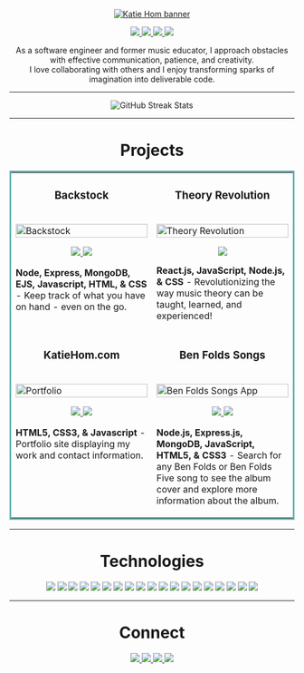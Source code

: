 <p align="center">
  <a href="https://katiehom.netlify.app/" target="_blank" rel="noreferrer"><img src="https://user-images.githubusercontent.com/52755177/167436226-789e3401-1a74-4e71-b6fe-a319fd30c02f.png" alt="Katie Hom banner"></a>
</p>

<p align="center">
  <a href="https://katiehom.netlify.app" target="_blank">
    <img src="https://img.shields.io/static/v1?label=|&message=WEBSITE&color=c90c64&style=plastic&logo=netlify&logo-color=white"/>
  </a>
  <a href="https://www.linkedin.com/in/katiehom/" target="_blank">
    <img src="https://img.shields.io/static/v1?label=|&message=LINKED-IN&color=1f1591&style=plastic&logo=linkedin&logo-color=white"/>
  </a>
  <a href="https://twitter.com/katiehom" target="_blank">
    <img src="https://img.shields.io/static/v1?label=|&message=TWITTER&color=c90c64&style=plastic&logo=twitter&logo-color=white"/>
  </a>
  <a href="https://angel.co/u/katie-hom" target="_blank">
      <img src="https://img.shields.io/static/v1?label=|&message=ANGEL-LIST&color=1f1591&style=plastic&logo=angellist&logo-color=white"/>
  </a>
</p>

<p align="center">
    As a software engineer and former music educator, I approach obstacles with effective communication, patience, and creativity.
  <br />
    I love collaborating with others and I enjoy transforming sparks of imagination into deliverable code.
</p>

----------

<p align="center">
  <img src="http://github-readme-streak-stats.herokuapp.com?user=katiehom&theme=dark&hide_border=true&currStreakLabel=E30D88&fire=E30D88&ring=7CDCE3&background=050B26&dates=7CDCE3" alt="GitHub Streak Stats"/>
</p>

----------

<h1 align="center">Projects</h1>
<table bordercolor="#66b2b2">

  <tr>
  <td width="50%" valign="top">
      <h3 align="center">Backstock</h3>
        <br />
      <a target="_blank" href="https://backstock.app">
            <img src="https://user-images.githubusercontent.com/52755177/192898383-e45e6c43-a222-4e2f-befd-b1244fd755bf.gif" width="100%"  alt="Backstock"/>
        </a>
        <br />
        <p align="center">
          
  <a href="https://github.com/katiehom/backstock5.2" target="_blank">
    <img src="https://img.shields.io/static/v1?label=|&message=REPO&color=1f1591&style=plastic&logo=github&logo-color=white"/>
  </a>
  <a href="https://backstock.app" target="_blank">
    <img src="https://img.shields.io/static/v1?label=|&message=WEBSITE&color=c90c64&style=plastic&logo=render&logo-color=white"/>
  </a>
      </p>
        <p><strong>Node, Express, MongoDB, EJS, Javascript, HTML, & CSS</strong> - Keep track of what you have on hand - even on the go.</p>
    </td>
    <td width="50%" valign="top">
      <h3 align="center">Theory Revolution</h3>
        <br />
        <a target="_blank" href="https://theoryrevolution.com">
            <img src="https://user-images.githubusercontent.com/52755177/180623890-6179f79a-82f7-4336-bf2f-adaedaa1eb44.gif" width="100%" alt="Theory Revolution"/>
        </a>
        <br />
        <p align="center">
          
  <a href="https://theoryrevolution.com" target="_blank">
    <img src="https://img.shields.io/static/v1?label=|&message=WEBSITE&color=c90c64&style=plastic&logo=react&logo-color=white"/>
  </a>
      </p>
        <p><strong>React.js, JavaScript, Node.js, & CSS</strong> - Revolutionizing the way music theory can be taught, learned, and experienced!</p>
    </td>
  </tr>
  
  <tr>
    <td width="50%" valign="top">
      <h3 align="center">KatieHom.com</h3>
      <br />
        <a target="_blank" href="https://katiehom.netlify.app">
          <img src="https://user-images.githubusercontent.com/52755177/180623739-fbf4f9ef-d1e2-4cb3-8717-0f139b4af221.gif" width="100%" alt="Portfolio"/>
        </a>
      <br />
        <p align="center">
  <a href="https://github.com/katiehom/katie-hom" target="_blank">
    <img src="https://img.shields.io/static/v1?label=|&message=REPO&color=1f1591&style=plastic&logo=github&logo-color=white"/>
  </a>
  <a href="http://katiehom.netlify.app" target="_blank">
    <img src="https://img.shields.io/static/v1?label=|&message=WEBSITE&color=c90c64&style=plastic&logo=netlify&logo-color=white"/>
  </a>
      </p>
        <p><strong>HTML5, CSS3, & Javascript</strong> - Portfolio site displaying my work and contact information.</p>
    </td>
    <td width="50%" valign="top">
      <h3 align="center">Ben Folds Songs</h3>
        <br />
        <a target="_blank" href="https://ben-folds-api.netlify.app/">
          <img src="https://user-images.githubusercontent.com/52755177/186995784-efe50111-b278-425a-ba54-aac9779028d7.gif" width="100%" alt="Ben Folds Songs App"/>
        </a>
        <br />
        <p align="center">
          
  <a href="https://github.com/katiehom/ben-folds-api" target="_blank">
    <img src="https://img.shields.io/static/v1?label=|&message=REPO&color=1f1591&style=plastic&logo=github&logo-color=white"/>
  </a>
  <a href="https://ben-folds-api.netlify.app" target="_blank">
    <img src="https://img.shields.io/static/v1?label=|&message=WEBSITE&color=c90c64&style=plastic&logo=heroku&logo-color=white"/>
  </a>
      </p>
        <p><strong>Node.js, Express.js, MongoDB, JavaScript, HTML5, & CSS3</strong> - Search for any Ben Folds or Ben Folds Five song to see the album cover and explore more information about the album.</p>
    </td>
  </tr>
</table>

----------

<h1 align="center">Technologies</h1>


<p align="center">
    <img src="https://img.shields.io/static/v1?label=|&message=HTML5&color=1f1591&style=plastic&logo=html5"/>
    <img src="https://img.shields.io/static/v1?label=|&message=CSS3&color=1f1591&style=plastic&logo=css3"/>
    <img src="https://img.shields.io/static/v1?label=|&message=FIGMA&color=5505f5&style=plastic&logo=figma"/>
    <img src="https://img.shields.io/static/v1?label=|&message=WORDPRESS&color=7105f5&style=plastic&logo=wordpress"/>
    <img src="https://img.shields.io/static/v1?label=|&message=JAVASCRIPT&color=8d05f5&style=plastic&logo=javascript"/>
    <img src="https://img.shields.io/static/v1?label=|&message=BOOTSTRAP&color=c905f5&style=plastic&logo=bootstrap"/>
    <img src="https://img.shields.io/static/v1?label=|&message=TAILWIND.CSS&color=c905f5&style=plastic&logo=tailwind-css"/>
    <img src="https://img.shields.io/static/v1?label=|&message=STYLED COMPONENTS&color=c905f5&style=plastic&logo=styled-components"/>
    <img src="https://img.shields.io/static/v1?label=|&message=JWT&color=c905f5&style=plastic&logo=jwt"/>
    <img src="https://img.shields.io/static/v1?label=|&message=PASSPORT.JS&color=c905f5&style=plastic&logo=passport"/>
    <img src="https://img.shields.io/static/v1?label=|&message=REACT.JS&color=c905f5&style=plastic&logo=react"/>
    <img src="https://img.shields.io/static/v1?label=|&message=REDUX&color=c905f5&style=plastic&logo=redux"/>
    <img src="https://img.shields.io/static/v1?label=|&message=NODE.JS&color=f505b9&style=plastic&logo=node.js"/>
    <img src="https://img.shields.io/static/v1?label=|&message=REST API&color=f505b9&style=plastic&logo=node.js"/>
    <img src="https://img.shields.io/static/v1?label=|&message=HEROKU&color=f505b9&style=plastic&logo=heroku"/>
    <img src="https://img.shields.io/static/v1?label=|&message=MONGO DB&color=f505b9&style=plastic&logo=mongodb"/>
    <img src="https://img.shields.io/static/v1?label=|&message=MONGOOSE&color=f505b9&style=plastic&logo=mongoose"/>
    <img src="https://img.shields.io/static/v1?label=|&message=EXPRESS.JS&color=f505b9&style=plastic&logo=express"/>
    <img src="https://img.shields.io/static/v1?label=|&message=GIT&color=f50589&style=plastic&logo=git"/>
</p>

----------


<h1 align="center">Connect</h1>
<p align="center">
  <a href="https://katiehom.netlify.app" target="_blank">
    <img src="https://img.shields.io/static/v1?label=|&message=WEBSITE&color=c90c64&style=plastic&logo=react&logo-color=white"/>
  </a>
  <a href="https://www.linkedin.com/in/katiehom/" target="_blank">
    <img src="https://img.shields.io/static/v1?label=|&message=LINKED-IN&color=1f1591&style=plastic&logo=linkedin&logo-color=white"/>
  </a>
  <a href="https://twitter.com/katiehom" target="_blank">
    <img src="https://img.shields.io/static/v1?label=|&message=TWITTER&color=c90c64&style=plastic&logo=twitter&logo-color=white"/>
  </a>
  <a href="https://angel.co/u/katie-hom" target="_blank">
      <img src="https://img.shields.io/static/v1?label=|&message=ANGEL-LIST&color=1f1591&style=plastic&logo=angellist&logo-color=white"/>
  </a>
</p>
